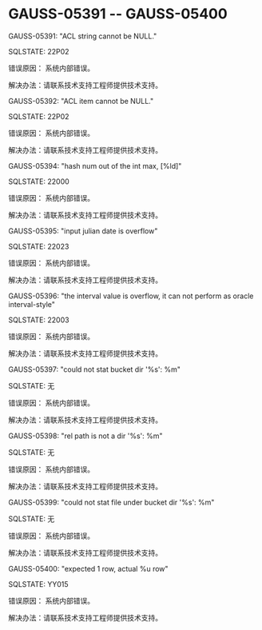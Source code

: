 # GAUSS-05391 -- GAUSS-05400<a name="ZH-CN_TOPIC_0302073178"></a>

GAUSS-05391: "ACL string cannot be NULL."

SQLSTATE: 22P02

错误原因： 系统内部错误。

解决办法：请联系技术支持工程师提供技术支持。

GAUSS-05392: "ACL item cannot be NULL."

SQLSTATE: 22P02

错误原因： 系统内部错误。

解决办法：请联系技术支持工程师提供技术支持。

GAUSS-05394: "hash num out of the int max, \[%ld\]"

SQLSTATE: 22000

错误原因： 系统内部错误。

解决办法：请联系技术支持工程师提供技术支持。

GAUSS-05395: "input julian date is overflow"

SQLSTATE: 22023

错误原因： 系统内部错误。

解决办法：请联系技术支持工程师提供技术支持。

GAUSS-05396: "the interval value is overflow, it can not perform as oracle interval-style"

SQLSTATE: 22003

错误原因： 系统内部错误。

解决办法：请联系技术支持工程师提供技术支持。

GAUSS-05397: "could not stat bucket dir '%s': %m"

SQLSTATE: 无

错误原因： 系统内部错误。

解决办法：请联系技术支持工程师提供技术支持。

GAUSS-05398: "rel path is not a dir '%s': %m"

SQLSTATE: 无

错误原因： 系统内部错误。

解决办法：请联系技术支持工程师提供技术支持。

GAUSS-05399: "could not stat file under bucket dir '%s': %m"

SQLSTATE: 无

错误原因： 系统内部错误。

解决办法：请联系技术支持工程师提供技术支持。

GAUSS-05400: "expected 1 row, actual %u row"

SQLSTATE: YY015

错误原因： 系统内部错误。

解决办法：请联系技术支持工程师提供技术支持。


